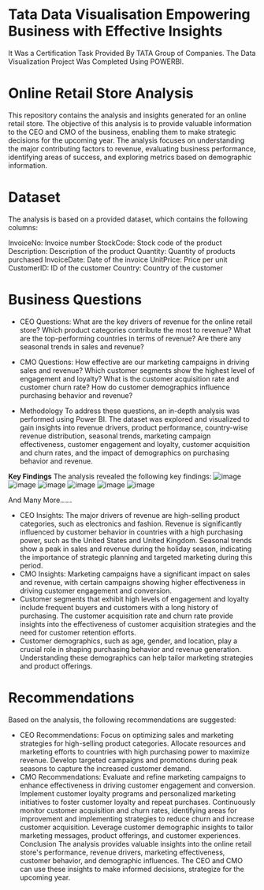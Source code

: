 # Tata Data Visualisation Empowering Business with Effective Insights
It Was a Certification Task Provided By TATA Group of Companies. The Data Visualization Project Was Completed Using POWERBI. 

# Online Retail Store Analysis

This repository contains the analysis and insights generated for an online retail store. The objective of this analysis is to provide valuable information to the CEO and CMO of the business, enabling them to make strategic decisions for the upcoming year. The analysis focuses on understanding the major contributing factors to revenue, evaluating business performance, identifying areas of success, and exploring metrics based on demographic information.

# Dataset
The analysis is based on a provided dataset, which contains the following columns:

InvoiceNo: Invoice number
StockCode: Stock code of the product
Description: Description of the product
Quantity: Quantity of products purchased
InvoiceDate: Date of the invoice
UnitPrice: Price per unit
CustomerID: ID of the customer
Country: Country of the customer

# Business Questions

* CEO Questions:
What are the key drivers of revenue for the online retail store?
Which product categories contribute the most to revenue?
What are the top-performing countries in terms of revenue?
Are there any seasonal trends in sales and revenue?

* CMO Questions:
How effective are our marketing campaigns in driving sales and revenue?
Which customer segments show the highest level of engagement and loyalty?
What is the customer acquisition rate and customer churn rate?
How do customer demographics influence purchasing behavior and revenue?

* Methodology
To address these questions, an in-depth analysis was performed using Power BI. The dataset was explored and visualized to gain insights into revenue drivers, product performance, country-wise revenue distribution, seasonal trends, marketing campaign effectiveness, customer engagement and loyalty, customer acquisition and churn rates, and the impact of demographics on purchasing behavior and revenue.

**Key Findings**
The analysis revealed the following key findings:
![image](https://github.com/Aftabbs/-Tata-Data-Visualisation-Empowering-Business-with-Effective-Insights/assets/112916888/cf7af8dc-e1a3-4998-8142-08a54c91ac40)
![image](https://github.com/Aftabbs/-Tata-Data-Visualisation-Empowering-Business-with-Effective-Insights/assets/112916888/c0b2e2d5-ca07-480d-8dcd-e7b163277beb)
![image](https://github.com/Aftabbs/-Tata-Data-Visualisation-Empowering-Business-with-Effective-Insights/assets/112916888/bc116c6e-7179-4604-b47c-44d00daf500a)
![image](https://github.com/Aftabbs/-Tata-Data-Visualisation-Empowering-Business-with-Effective-Insights/assets/112916888/35692d38-273a-425a-a900-80aff6154eee)
![image](https://github.com/Aftabbs/-Tata-Data-Visualisation-Empowering-Business-with-Effective-Insights/assets/112916888/7a7c82cb-bb55-49c6-929a-de0bdf6e1db5)
![image](https://github.com/Aftabbs/-Tata-Data-Visualisation-Empowering-Business-with-Effective-Insights/assets/112916888/fd1c811a-4122-4a68-97be-6c79ac43388a)

And Many More......

* CEO Insights:
The major drivers of revenue are high-selling product categories, such as electronics and fashion.
Revenue is significantly influenced by customer behavior in countries with a high purchasing power, such as the United States and United Kingdom.
Seasonal trends show a peak in sales and revenue during the holiday season, indicating the importance of strategic planning and targeted marketing during this period.
* CMO Insights:
Marketing campaigns have a significant impact on sales and revenue, with certain campaigns showing higher effectiveness in driving customer engagement and conversion.
* Customer segments that exhibit high levels of engagement and loyalty include frequent buyers and customers with a long history of purchasing.
The customer acquisition rate and churn rate provide insights into the effectiveness of customer acquisition strategies and the need for customer retention efforts.
* Customer demographics, such as age, gender, and location, play a crucial role in shaping purchasing behavior and revenue generation. Understanding these demographics can help tailor marketing strategies and product offerings.

# Recommendations
Based on the analysis, the following recommendations are suggested:

* CEO Recommendations:
Focus on optimizing sales and marketing strategies for high-selling product categories.
Allocate resources and marketing efforts to countries with high purchasing power to maximize revenue.
Develop targeted campaigns and promotions during peak seasons to capture the increased customer demand.
* CMO Recommendations:
Evaluate and refine marketing campaigns to enhance effectiveness in driving customer engagement and conversion.
Implement customer loyalty programs and personalized marketing initiatives to foster customer loyalty and repeat purchases.
Continuously monitor customer acquisition and churn rates, identifying areas for improvement and implementing strategies to reduce churn and increase customer acquisition.
Leverage customer demographic insights to tailor marketing messages, product offerings, and customer experiences.
Conclusion
The analysis provides valuable insights into the online retail store's performance, revenue drivers, marketing effectiveness, customer behavior, and demographic influences. The CEO and CMO can use these insights to make informed decisions, strategize for the upcoming year.






